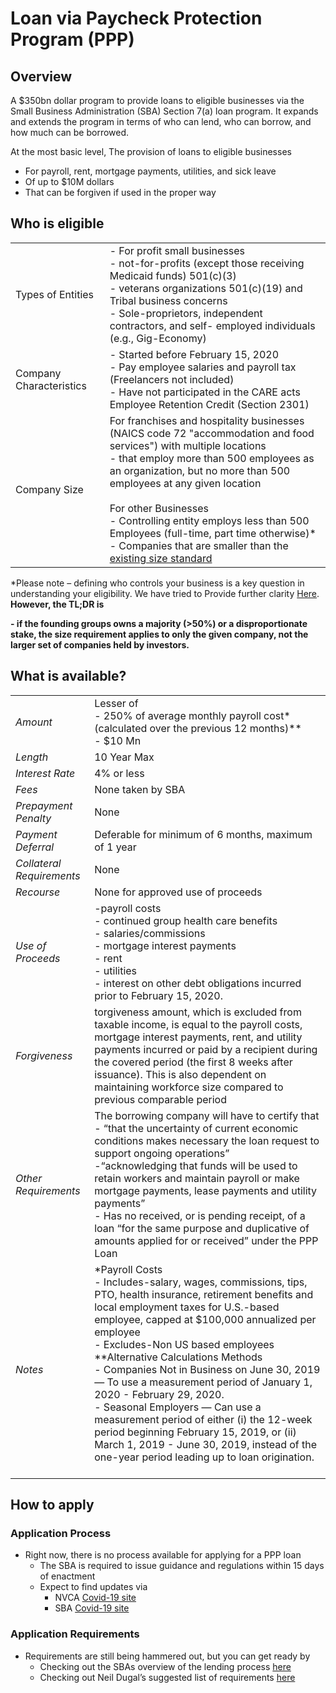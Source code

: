 
# Loan via Paycheck Protection Program (PPP)
## Overview
A $350bn dollar program to provide loans to eligible businesses via the Small Business Administration (SBA) Section 7(a) loan program. It expands and extends the program in terms of who can lend, who can borrow, and how much can be borrowed.

At the most basic level, The provision of loans to eligible businesses
- For payroll, rent, mortgage payments, utilities, and sick leave
- Of up to $10M dollars
- That can be forgiven if used in the proper way

## Who is eligible


|  |   |
| --- | --- |
| Types of Entities | - For profit small businesses <br/> - not-for-profits (except those receiving Medicaid funds) 501(c)(3) <br/> - veterans organizations 501(c)(19)  and Tribal business concerns <br/> - Sole-proprietors, independent contractors, and self- employed individuals (e.g., Gig-Economy)|
| Company Characteristics | - Started before February 15, 2020 <br/> - Pay employee salaries and payroll tax (Freelancers not included) <br/> - Have not participated in the CARE acts Employee Retention Credit (Section 2301)|
| Company Size | For franchises and hospitality businesses (NAICS code 72 &quot;accommodation and food services&quot;) with multiple locations <br/> - that employ more than 500 employees as an organization, but no more than 500 employees at any given location <br/> <br/> For other Businesses <br/> - Controlling entity employs less than 500 Employees (full-time, part time otherwise)* <br/>- Companies that are smaller than the [existing size standard](https://www.sba.gov/document/support--table-size-standards)|   |


*Please note – defining who controls your business is a key question in understanding your eligibility. We have tried to Provide further clarity [Here](A2-Affiliation_Control.md).
__However, the TL;DR is__

__- if the founding groups owns a majority (>50%) or a disproportionate stake, the size requirement applies to only the given company, not the larger set of companies held by investors.__


## What is available?
|  |   |
| --- | --- |
| _Amount_ | Lesser of <br/> - 250% of average monthly payroll cost* (calculated over the previous 12 months)** <br/> - $10 Mn|
| _Length_ | 10 Year Max |
| _Interest Rate_ | 4%  or less |
| _Fees_ | None taken by SBA |
| _Prepayment Penalty_ | None |
| _Payment Deferral_ | Deferable for minimum of 6 months, maximum of 1 year |
| _Collateral Requirements_ | None |
| _Recourse_ | None for approved use of proceeds |
| _Use of Proceeds_ | -payroll costs <br/> - continued group health care benefits <br/> - salaries/commissions <br/> - mortgage interest payments <br/> - rent <br/> - utilities <br/> - interest on other debt obligations incurred prior to February 15, 2020.|
| _Forgiveness_ | torgiveness amount, which is excluded from taxable income, is equal to the payroll costs, mortgage interest payments, rent, and utility payments incurred or paid by a recipient during the covered period  (the first 8 weeks after issuance). This is also dependent on maintaining workforce size compared to previous comparable period |
| _Other Requirements_ | The borrowing company will have to certify that  <br/> - “that the uncertainty of current economic conditions makes necessary the loan request to support ongoing operations” <br/> -“acknowledging that funds will be used to retain workers and maintain payroll or make mortgage payments, lease payments and utility payments” <br/> - Has no received, or is pending receipt, of a loan “for the same purpose and duplicative of amounts applied for or received” under the PPP Loan |
| _Notes_ | \*Payroll Costs <br/> - Includes-salary, wages, commissions, tips, PTO, health insurance, retirement benefits and local employment taxes for U.S.-based employee, capped at $100,000 annualized per employee <br/> - Excludes-Non US based employees <br/> \**Alternative Calculations Methods <br/> - Companies Not in Business on June 30, 2019 — To use a measurement period of January 1, 2020 - February 29, 2020. <br/> - Seasonal Employers — Can use a measurement period of either (i) the 12-week period beginning February 15, 2019, or (ii) March 1, 2019 - June 30, 2019, instead of the one-year period leading up to loan origination. <br/>  <br/>  |

## How to apply
### Application Process
- Right now, there is no process available for applying for a PPP loan
	- The SBA is required to issue guidance and regulations within 15 days of enactment
	- Expect to find updates via
		- NVCA [Covid-19 site](https://nvca.org/nvca-response-to-covid-19/)
		- SBA [Covid-19 site](https://www.sba.gov/page/coronavirus-covid-19-small-business-guidance-loan-resources)

### Application Requirements
- Requirements are still being hammered out, but you can get ready by
	- Checking out the SBAs overview of the lending process [here](https://www.sba.gov/funding-programs/loans)
	- Checking out Neil Dugal’s suggested list of requirements [here](https://www.notion.so/Get-Ready-aea15aa847dd48d9b24816cf3f8f04f0)
